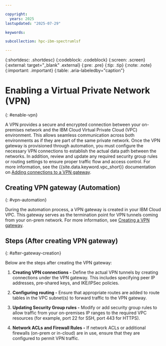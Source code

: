 ```yaml
---

copyright:
  years: 2025
lastupdated: "2025-07-29"

keywords:

subcollection: hpc-ibm-spectrumlsf

---
```


{:shortdesc: .shortdesc}
{:codeblock: .codeblock}
{:screen: .screen}
{:external: target="_blank" .external}
{:pre: .pre}
{:tip: .tip}
{:note: .note}
{:important: .important}
{:table: .aria-labeledby="caption"}

# Enabling a Virtual Private Network (VPN)
{: #enable-vpn}

A VPN provides a secure and encrypted connection between your on-premises network and the IBM Cloud Virtual Private Cloud (VPC) environment. This allows seamless communication across both environments as if they are part of the same private network.
Once the VPN gateway is provisioned through automation, you must configure the necessary VPN connections to establish the actual data path between the networks. In addition, review and update any required security group rules or routing settings to ensure proper traffic flow and access control. For more information, see the {{site.data.keyword.vpc_short}} documentation on [Adding connections to a VPN gateway](/docs/vpc?topic=vpc-vpn-adding-connections&interface=ui).

## Creating VPN gateway (Automation)
{: #vpn-automation}

During the automation process, a VPN gateway is created in your IBM Cloud VPC. This gateway serves as the termination point for VPN tunnels coming from your on-prem network. For more information, see [Creating a VPN gateway](/docs/vpc?topic=vpc-vpn-create-gateway&interface=ui).

## Steps (After creating VPN gateway)
{: #after-gateway-creation}

Below are the steps after creating the VPN gateway:

1. **Creating VPN connections -** Define the actual VPN tunnels by creating connections under the VPN gateway. This includes specifying peer IP addresses, pre-shared keys, and IKE/IPSec policies.

2. **Configuring routing -** Ensure that appropriate routes are added to route tables in the VPC subnet(s) to forward traffic to the VPN gateway.

3. **Updating Security Group rules -** Modify or add security group rules to allow traffic from your on-premises IP ranges to the required VPC resources (for example, port 22 for SSH, port 443 for HTTPS).

4. **Network ACLs and Firewall Rules -** If network ACLs or additional firewalls (on-prem or in-cloud) are in use, ensure that they are configured to permit VPN traffic.

